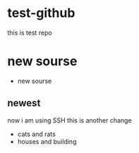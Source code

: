 # test-github
this is test repo
# new sourse
* new sourse
## newest
now i am using SSH
this is another change
* cats and rats
* houses and building